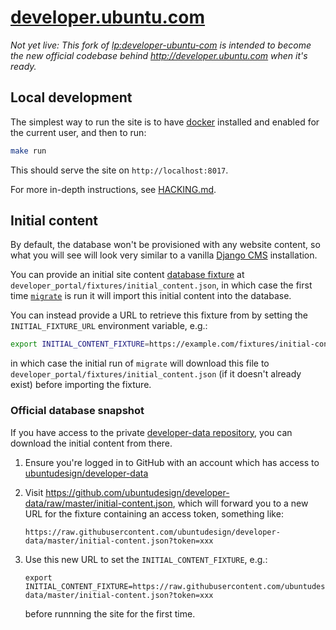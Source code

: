 # [developer.ubuntu.com](http://developer.ubuntu.com)

*Not yet live: This fork of [lp:developer-ubuntu-com](https://launchpad.net/developer-ubuntu-com) is intended to become the new official codebase behind http://developer.ubuntu.com when it's ready.*

## Local development

The simplest way to run the site is to have [docker](https://www.docker.com/) installed and enabled for the current user, and then to run:

``` bash
make run
```

This should serve the site on `http://localhost:8017`.

For more in-depth instructions, see [HACKING.md](HACKING.md).

## Initial content

By default, the database won't be provisioned with any website content, so what you will see will look very similar to a vanilla [Django CMS](https://www.django-cms.org/) installation.

You can provide an initial site content [database fixture](https://docs.djangoproject.com/en/1.9/howto/initial-data/#providing-initial-data-with-fixtures) at `developer_portal/fixtures/initial_content.json`, in which case the first time [`migrate`](https://docs.djangoproject.com/en/1.9/ref/django-admin/#migrate) is run it will import this initial content into the database.

You can instead provide a URL to retrieve this fixture from by setting the `INITIAL_FIXTURE_URL` environment variable, e.g.:

``` bash
export INITIAL_CONTENT_FIXTURE=https://example.com/fixtures/initial-content.json
```

in which case the initial run of `migrate` will download this file to `developer_portal/fixtures/initial_content.json` (if it doesn't already exist) before importing the fixture.

### Official database snapshot

If you have access to the private [developer-data repository](https://github.com/ubuntudesign/developer-data/), you can download the initial content from there.

1. Ensure you're logged in to GitHub with an account which has access to [ubuntudesign/developer-data](https://github.com/ubuntudesign/developer-data/)
2. Visit https://github.com/ubuntudesign/developer-data/raw/master/initial-content.json, which will forward you to a new URL for the fixture containing an access token, something like:
    ```
    https://raw.githubusercontent.com/ubuntudesign/developer-data/master/initial-content.json?token=xxx
    ```

3. Use this new URL to set the `INITIAL_CONTENT_FIXTURE`, e.g.:
    ```
    export INITIAL_CONTENT_FIXTURE=https://raw.githubusercontent.com/ubuntudesign/developer-data/master/initial-content.json?token=xxx
    ```

   before runnning the site for the first time.

